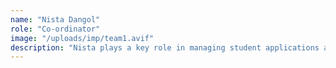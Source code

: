 ```yaml
---
name: "Nista Dangol"
role: "Co-ordinator"
image: "/uploads/imp/team1.avif"
description: "Nista plays a key role in managing student applications and university communications. Her strong organizational skills and deep understanding of Japanese admission processes make her the backbone of our student transition system. She ensures timely submission of all documents and supports students throughout their journey with personalized attention."
---
```

